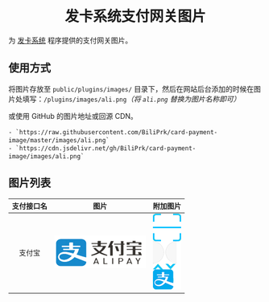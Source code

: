 <h1 align="center">发卡系统支付网关图片</h1>

为 [发卡系统](https://github.com/Tai7sy/card-system) 程序提供的支付网关图片。


## 使用方式

  将图片存放至 `public/plugins/images/` 目录下，然后在网站后台添加的时候在图片处填写：`/plugins/images/ali.png`_（将 `ali.png` 替换为图片名称即可）_

  或使用 GitHub 的图片地址或回源 CDN。

    - `https://raw.githubusercontent.com/BiliPrk/card-payment-image/master/images/ali.png`
    - `https://cdn.jsdelivr.net/gh/BiliPrk/card-payment-image/images/ali.png`


## 图片列表

  | 支付接口名 | 图片 | 附加图片 |
  | :---: | :---: | :---: |
  | 支付宝 | ![ali.png](https://raw.githubusercontent.com/BiliPrk/card-payment-image/master/images/ali.png) |![ali_qr.png](https://raw.githubusercontent.com/BiliPrk/card-payment-image/master/images/ali_qr.png) |
